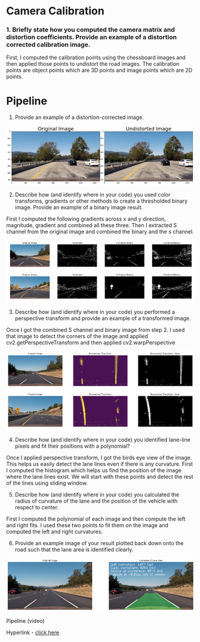 [//]: # (Image References)

[image1]: ./output_images/undistorted_lane_image.png "Undistorted"
[image2]: ./output_images/combined_binary_image.png "Combined Binary"
[image3]: ./output_images/perspective_transform.png "Perspective Transform"
[image4]: ./output_images/lane_curvature.png "Lane Curvature"
[video1]: ./output_videos/project_video_output.mp4 "Video"


# Camera Calibration
### 1. Briefly state how you computed the camera matrix and distortion coefficients. Provide an example of a distortion corrected calibration image.

First, I computed the calibration points using the chessboard images and then applied those points to undistort the road images. The calibration points are object points which are 3D points and image points which are 2D points. 

# Pipeline
1. Provide an example of a distortion-corrected image.


[//]: # (Image References)

![alt text][image1]


2. Describe how (and identify where in your code) you used color transforms, gradients or other methods to create a thresholded binary image. Provide an example of a binary image result.

First I computed the following gradients across x and y direction, magnitude, gradient and combined all these three. Then I extracted S channel from the original image and combined the binary and the s channel.

![alt text][image2]

3. Describe how (and identify where in your code) you performed a perspective transform and provide an example of a transformed image.

Once I got the combined S channel and binary image from step 2. I used that image to detect the corners of the image and applied cv2.getPerspectiveTransform and then applied cv2.warpPerspective

![alt text][image3]

4. Describe how (and identify where in your code) you identified lane-line pixels and fit their positions with a polynomial?

Once I applied perspective transform, I got the birds eye view of the image. This helps us easily detect the lane lines even if there is any curvature. First I computed the histogram which helps us find the position of the image where the lane lines exist. We will start with these points and detect the rest of the lines using sliding window.

5. Describe how (and identify where in your code) you calculated the radius of curvature of the lane and the position of the vehicle with respect to center.

First I computed the polynomial of each image and then compute the left and right fits. I used these two points to fit them on the image and computed the left and right curvatures. 

6. Provide an example image of your result plotted back down onto the road such that the lane area is identified clearly.

![alt text][image4]

Pipeline (video)

Hyperlink - [click here][video1]
